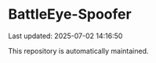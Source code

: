 # BattleEye-Spoofer

Last updated: 2025-07-02 14:16:50

This repository is automatically maintained.
